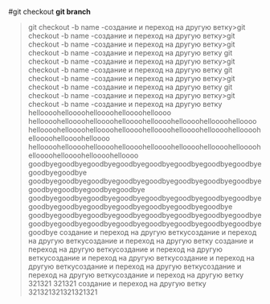 #git checkout
**git branch**
>git checkout -b name -создание и переход на другую ветку>git checkout -b name -создание и переход на другую ветку>git checkout -b name -создание и переход на другую ветку>git checkout -b name -создание и переход на другую ветку
>git checkout -b name -создание и переход на другую ветку>git checkout -b name -создание и переход на другую ветку
>git checkout -b name -создание и переход на другую ветку>git checkout -b name -создание и переход на другую ветку
>git checkout -b name -создание и переход на другую ветку>git checkout -b name -создание и переход на другую ветку
helloooohelloooohelloooohelloooohelloooo
helloooohelloooohelloooohelloooohelloooohelloooohelloooohelloooo
helloooohelloooohelloooohelloooohelloooohelloooohelloooohelloooohelloooohelloooohelloooo
helloooohelloooohelloooohelloooohelloooohelloooohelloooohelloooohelloooohelloooohelloooohelloooo
goodbyegoodbyegoodbyegoodbyegoodbyegoodbyegoodbyegoodbyegoodbyegoodbye
goodbyegoodbyegoodbyegoodbyegoodbyegoodbyegoodbyegoodbyegoodbyegoodbyegoodbyegoodbye
goodbyegoodbyegoodbyegoodbyegoodbyegoodbyegoodbyegoodbyegoodbyegoodbyegoodbyegoodbyegoodbyegoodbyegoodbye
goodbyegoodbyegoodbyegoodbyegoodbyegoodbyegoodbyegoodbyegoodbyegoodbyegoodbyegoodbyegoodbyegoodbyegoodbyegoodbyegoodbye
создание и переход на другую веткусоздание и переход на другую веткусоздание и переход на другую ветку
создание и переход на другую веткусоздание и переход на другую веткусоздание и переход на другую веткусоздание и переход на другую веткусоздание и переход на другую веткусоздание и переход на другую веткусоздание и переход на другую ветку
321321
321321
создание и переход на другую ветку
321321321321321321